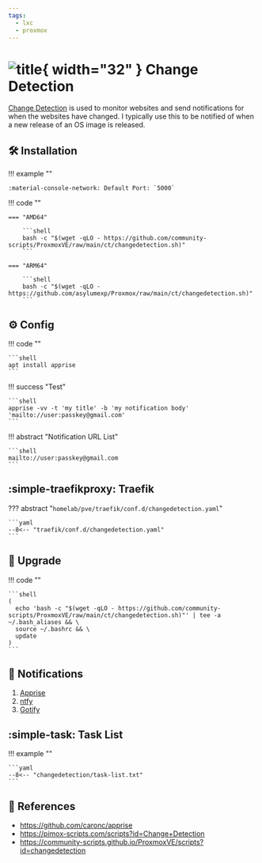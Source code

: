 ```yaml
---
tags:
  - lxc
  - proxmox
---
```

# ![title](https://raw.githubusercontent.com/selfhst/icons/400886b4f5cd552ef373e4550cb0be7344402cce/svg/changedetection.svg){ width="32" } Change Detection

[Change Detection][1] is used to monitor websites and send notifications for when the websites have changed. I typically use this to be notified of when a new release of an OS image is released.

## :hammer_and_wrench: Installation

!!! example ""

    :material-console-network: Default Port: `5000`

!!! code ""

    === "AMD64"

        ```shell
        bash -c "$(wget -qLO - https://github.com/community-scripts/ProxmoxVE/raw/main/ct/changedetection.sh)"
        ```

    === "ARM64"

        ```shell
        bash -c "$(wget -qLO - https://github.com/asylumexp/Proxmox/raw/main/ct/changedetection.sh)"
        ```

## :gear: Config

!!! code ""

    ```shell
    apt install apprise
    ```

!!! success "Test"

    ```shell
    apprise -vv -t 'my title' -b 'my notification body' 'mailto://user:passkey@gmail.com'
    ```

!!! abstract "Notification URL List"

    ```shell
    mailto://user:passkey@gmail.com
    ```

## :simple-traefikproxy: Traefik

??? abstract "`homelab/pve/traefik/conf.d/changedetection.yaml`"

    ```yaml
    --8<-- "traefik/conf.d/changedetection.yaml"
    ```

## :rocket: Upgrade

!!! code ""

    ```shell
    (
      echo 'bash -c "$(wget -qLO - https://github.com/community-scripts/ProxmoxVE/raw/main/ct/changedetection.sh)"' | tee -a ~/.bash_aliases && \
      source ~/.bashrc && \
      update
    )
    ```

## :bell: Notifications

1. [Apprise][2]
2. [ntfy][3]
3. [Gotify][4]

## :simple-task: Task List

!!! example ""

    ```yaml
    --8<-- "changedetection/task-list.txt"
    ```

## :link: References

- <https://github.com/caronc/apprise>
- <https://pimox-scripts.com/scripts?id=Change+Detection>
- <https://community-scripts.github.io/ProxmoxVE/scripts?id=changedetection>

[1]: <https://changedetection.io/>
[2]: <../tools/apprise.md>
[3]: <./ntfy.md>
[4]: <./gotify.md>
